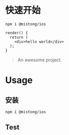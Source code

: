 # 快速开始

```
npm i @mistong/ios

render() {
  return (
    <div>hello world</div>
  );
}
```

> An awesome project.

# Usage

## 安装

```
npm i @mistong/ios
```

## Test

